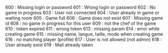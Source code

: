 600 : Missing login or password
601 : Wrong login or password
602 : No game in progress
603 : User not connected
604 : User already in game or waiting room
605 : Game full
606 : Game does not exist
607 : Missing game id
608 : no game in progress for this user
609 : not the chef of the game
610 : token expired
611 : wrong token
613 : missing param
614 : error while creating game
615 : missing name, langue, taille, mode when creating game
616 : no matching player (profile)
617 : User is not allowed (not admin)
618 : User already exist
619 : Mail already taken